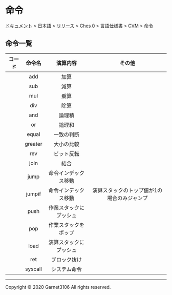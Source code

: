 # 命令

[ドキュメント](../../../../../../index.md) > [日本語](../../../../../index.md) > [リリース](../../../../index.md) > [Ches 0](../../../index.md) > [言語仕様書](../../index.md) > [CVM](../index.md) > [命令](./index.md)

## 命令一覧

|コード|命令名|演算内容|その他|
|:-:|:-:|:-:|:-:|
||add|加算||
||sub|減算||
||mul|乗算||
||div|除算||
||and|論理積||
||or|論理和||
||equal|一致の判断||
||greater|大小の比較||
||rev|ビット反転||
||join|結合||
||jump|命令インデックス移動||
||jumpif|命令インデックス移動|演算スタックのトップ値が1の場合のみジャンプ|
||push|作業スタックにプッシュ||
||pop|作業スタックをポップ||
||load|演算スタックにプッシュ||
||ret|ブロック抜け||
||syscall|システム命令||

---

Copyright © 2020 Garnet3106 All rights reserved.

